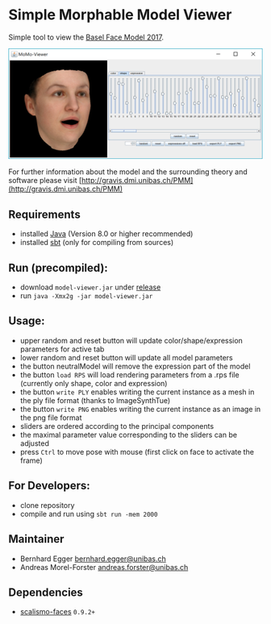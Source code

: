 # Simple Morphable Model Viewer
 
 Simple tool to view the [Basel Face Model 2017](http://faces.cs.unibas.ch/bfm/bfm2017.html).
 
 ![Simple Morphable Model Viewer](Screenshot.png)
 
 For further information about the model and the surrounding theory and software please visit [http://gravis.dmi.unibas.ch/PMM](http://gravis.dmi.unibas.ch/PMM)

## Requirements
- installed [Java](http://www.oracle.com/technetwork/java/javase/downloads/index.html) (Version 8.0 or higher recommended)
- installed [sbt](http://www.scala-sbt.org/release/tutorial/Setup.html) (only for compiling from sources)

## Run (precompiled):
- download `model-viewer.jar` under [release](https://github.com/unibas-gravis/basel-face-model-viewer/releases)
- run `java -Xmx2g -jar model-viewer.jar`

## Usage:
- upper random and reset button will update color/shape/expression parameters for active tab
- lower random and reset button will update all model parameters
- the button neutralModel will remove the expression part of the model
- the button `load RPS` will load rendering parameters from a .rps file (currently only shape, color and expression)
- the button `write PLY` enables writing the current instance as a mesh in the ply file format (thanks to ImageSynthTue)
- the button `write PNG` enables writing the current instance as an image in the png file format
- sliders are ordered according to the principal components
- the maximal parameter value corresponding to the sliders can be adjusted
- press `Ctrl` to move pose with mouse (first click on face to activate the frame)
 
## For Developers:
- clone repository
- compile and run using `sbt run -mem 2000`

## Maintainer

- Bernhard Egger <bernhard.egger@unibas.ch>
- Andreas Morel-Forster <andreas.forster@unibas.ch>

## Dependencies

- [scalismo-faces](https://github.com/unibas-gravis/scalismo-faces) `0.9.2+`
